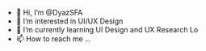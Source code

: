 - 👋 Hi, I’m @DyazSFA
- 👀 I’m interested in UI/UX Design
- 🌱 I’m currently learning UI Design and UX Research 
Lo
- 📫 How to reach me ...

<!---
DyazSFA/DyazSFA is a ✨ special ✨ repository because its `README.md` (this file) appears on your GitHub profile.
You can click the Preview link to take a look at your changes.
--->
